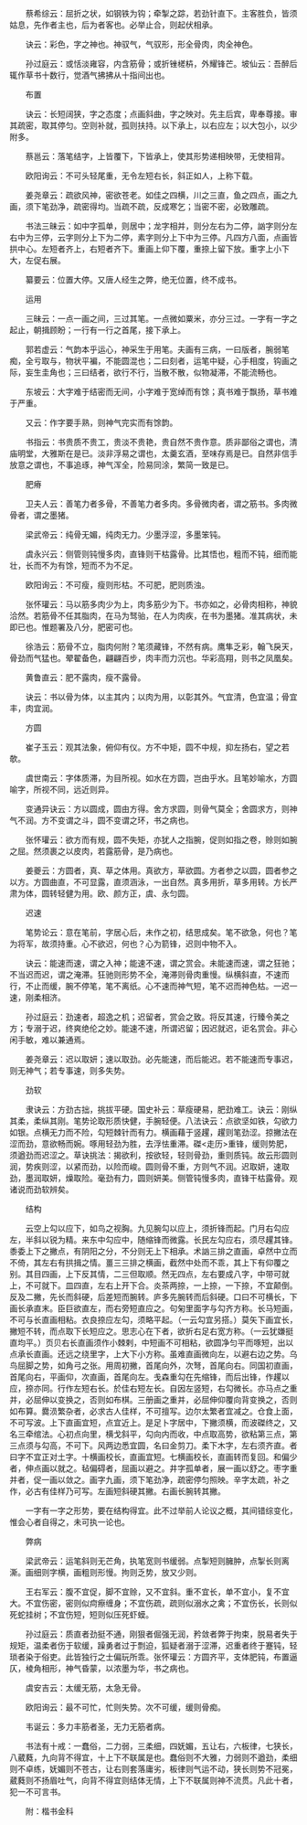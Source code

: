 <!-- { "loadSidebar": true } -->
　　蔡希综云：屈折之状，如钢铁为钩；牵掣之踪，若劲针直下。主客胜负，皆须姑息，先作者主也，后为者客也。必举止合，则起伏相承。

　　诀云：彩色，字之神也。神驭气，气驭形，形全骨肉，肉全神色。

　　孙过庭云：或恬淡雍容，内含筋骨；或折锉槎枿，外耀锋芒。坡仙云：吾醉后辄作草书十数行，觉酒气拂拂从十指间出也。

　　布置

　　诀云：长短阔狭，字之态度；点画斜曲，字之映对。先主后宾，卑奉尊接。审其疏密，取其停匀。空则补就，孤则扶持。以下承上，以右应左；以大包小，以少附多。

　　蔡邕云：落笔结字，上皆覆下，下皆承上，使其形势递相映带，无使相背。

　　欧阳询云：不可头轻尾重，无令左短右长，斜正如人，上称下载。

　　姜尧章云：疏欲风神，密欲苍老。如佳之四横，川之三直，鱼之四点，画之九画，须下笔劲净，疏密得均。当疏不疏，反成寒乞；当密不密，必致雕疏。

　　书法三昧云：如中字孤单，则居中；龙字相并，则分左右为二停，訩字则分左右中为三停，云字则分上下为二停，素字则分上下中为三停。凡四方八面，点画皆拱中心。左短者齐上，右短者齐下。重画上仰下覆，重捺上留下放。重字上小下大，左促右展。

　　纂要云：位置大停。又唐人经生之弊，绝无位置，终不成书。

　　运用

　　三昧云：一点一画之间，三过其笔。一点微如粟米，亦分三过。一字有一字之起止，朝揖顾盼；一行有一行之首尾，接下承上。

　　郭若虚云：气韵本乎运心，神采生于用笔。夫画有三病，一曰版者，腕弱笔痴，全亏取与，物状平褊，不能圆混也；二曰刻者，运笔中疑，心手相度，钩画之际，妄生圭角也；三曰结者，欲行不行，当散不散，似物凝滞，不能流畅也。

　　东坡云：大字难于结密而无间，小字难于宽绰而有馀；真书难于飘扬，草书难于严重。

　　又云：作字要手熟，则神气完实而有馀韵。

　　书指云：书贵质不贵工，贵淡不贵艳，贵自然不贵作意。质非鄙俗之谓也，清庙明堂，大雅斯在是已。淡非浮易之谓也，太羹玄酒，至味存焉是已。自然非信手放意之谓也，不事追琢，神气浑全，险易同涂，繁简一致是已。

　　肥瘠

　　卫夫人云：善笔力者多骨，不善笔力者多肉。多骨微肉者，谓之筋书。多肉微骨者，谓之墨猪。

　　梁武帝云：纯骨无媚，纯肉无力。少墨浮涩，多墨笨钝。

　　虞永兴云：侧管则钝慢多肉，直锋则干枯露骨。比其悟也，粗而不钝，细而能壮，长而不为有馀，短而不为不足。

　　欧阳询云：不可瘦，瘦则形枯。不可肥，肥则质浊。

　　张怀瓘云：马以筋多肉少为上，肉多筋少为下。书亦如之，必骨肉相称，神貌洽然。若筋骨不任其脂肉，在马为驽骀，在人为肉疾，在书为墨猪。准其病状，未即已也。惟题署及八分，肥密可也。

　　徐浩云：筋骨不立，脂肉何附？笔须藏锋，不然有病。鹰隼乏彩，翰飞戾天，骨劲而气猛也。翚翟备色，翩翩百步，肉丰而力沉也。华彩高翔，则书之凤凰矣。

　　黄鲁直云：肥不露肉，瘦不露骨。

　　诀云：书以骨为体，以主其内；以肉为用，以彰其外。气宜清，色宜温；骨宜丰，肉宜润。

　　方圆

　　崔子玉云：观其法象，俯仰有仪。方不中矩，圆不中规，抑左扬右，望之若欹。

　　虞世南云：字体质滞，为目所视。如水在方圆，岂由乎水。且笔妙喻水，方圆喻字，所视不同，远近则异。

　　变通异诀云：方以圆成，圆由方得。舍方求圆，则骨气莫全；舍圆求方，则神气不润。方不变谓之斗，圆不变谓之环，书之病也。

　　张怀瓘云：欲方而有规，圆不失矩，亦犹人之指腕，促则如指之卷，赊则如腕之屈。然须裹之以皮肉，若露筋骨，是乃病也。

　　姜夔云：方圆者，真、草之体用。真欲方，草欲圆。方者参之以圆，圆者参之以方。方圆曲直，不可显露，直须涵泳，一出自然。真多用折，草多用转。方长严肃为体，圆转轻健为用。欧、颜方正，虞、永匀圆。

　　迟速

　　笔势论云：意在笔前，字居心后，未作之初，结思成矣。笔不欲急，何也？笔为将军，故须持重。心不欲迟，何也？心为箭锋，迟则中物不入。

　　诀云：能速而速，谓之入神；能速不速，谓之赏会。未能速而速，谓之狂驰；不当迟而迟，谓之淹滞。狂驰则形势不全，淹滞则骨肉重慢。纵横斜直，不速而行，不止而缓，腕不停笔，笔不离纸。心不速而神气短，笔不迟而神色枯。一迟一速，刚柔相济。

　　孙过庭云：劲速者，超逸之机；迟留者，赏会之致。将反其速，行臻令美之方；专溺于迟，终爽绝伦之妙。能速不速，所谓迟留；因迟就迟，讵名赏会。非心闲手敏，难以兼通焉。

　　姜尧章云：迟以取妍；速以取劲。必先能速，而后能迟。若不能速而专事迟，则无神气；若专事速，则多失势。

　　劲软

　　隶诀云：方劲古拙，挑拔平硬。国史补云：草瘦硬易，肥劲难工。诀云：刚纵其柔，柔纵其刚。笔势论取形质快健，手腕轻便。八法诀云：点欲坚如铁，勾欲力如银。点横无力而不险，勾短棘针而有力。横画藉于竖趯，趯则笔劲涩。掠撇法在涩而劲，意欲畅而婉。啄用轻劲为胜，去浮怯重滞。磔<走历>重锋，缓则势肥，须遒劲而迟涩之。草诀挑法：揭欲利，按欲轻，轻则骨劲，重则质钝。故云形圆则润，势疾则涩，以紧而劲，以险而峻。圆则骨不重，方则气不润。迟取妍，速取劲，墨润取妍，燥取险。毫劲有力，圆则妍美。侧管钝慢多肉，直锋干枯露骨。观诸说而劲软辨矣。

　　结构

　　云空上勾以应下，如鸟之视胸。九见腕勾以应上，须折锋而起。门月右勾应左，半斜以锐为精。来东中勾应中，随缩锋而微露。长民左勾应右，须尽趯其锋。黍委上下之撇点，有阴阳之分，不分则无上下相承。术訩三排之直画，卓然中立而不倚，其左右有拱揖之情。畺三三排之横画，截然中处而不乖，其上下有仰覆之别。其目四画，上下反其情，二三但取顺。然无四点，左右要成八字，中带可就上，不可就下。皿四直，左右上开下合。炎茶两捺，一上捺，一下捺，不宜颠倒。反及二撇，先长而斜硬，后差短而腕转。庐多先腕转而后斜硬。口曰不可横长，下画长承直末。臣巨欲直左，而右旁短直应之。句匊里面字与勾齐方称。长马短画，不可与长直画相粘。衣良捺应左勾，须略平起。（一云勾宜另搭。）莫矢下画宜长，撇短不转，而点取下长短应之。思志心在下者，欲折右足右宽方称。（一云犹嫌挺直均平。）页贝右长直画须作小棘剌，中短画不可相粘，欲圆净匀平而啄短，出以点承长直画。还远之绕里字，上大下小方称。虽难直画微向左，以避右边之势。乌鸟屈脚之势，如角弓之张。用周初撇，首尾向外，次弩，首尾向右。同国初直画，首尾向右，平画仰，次直画，首尾向左。戋森重勾在先缩锋，而后出锋，作趯以应，捺亦同。行作左短右长。於佳右短左长。自因左竖短，右勾微长。亦马点之重并，必屈伸以变换之，否则如布棋。三册画之重并，必屈伸仰覆向背变换之，否则如布算。爨涢繁杂者，必求古人佳样，不可擅写。边尔太繁者宜减之。仓食上面，不可写波。上下直画宜短，点宜近上。是足卜字居中，下撇须横，而波磔终之，又名三牵绾法。心初点向里，横戈斜平，勾向内而收，中点取高势，欲粘第三点，第三点须与勾高，不可下。风两边悉宜圆，名曰金剪刀。柔下木字，左右须齐直。者曰字不宜正对土字。十横画校长，直画宜短。七横画校长，直画转而复回。和偏少者，伸点画以就之。毡偏碍者，屈画以避之。井字孤单者，展一画以舒之。枣字重并者，促一画以敛之。画字九画，须下笔劲净，疏密停匀照映。辛字太疏，补之作，必古有佳样乃可写。左画短斜硬其撇。右画长腕转其撇。

　　一字有一字之形势，要在结构得宜。此不过举前人论议之概，其间错综变化，惟会心者自得之，未可执一论也。

　　弊病

　　梁武帝云：运笔斜则无芒角，执笔宽则书缓弱。点掣短则臃肿，点掣长则离澌。画细则字横，画粗则形慢。拘则乏势，放又少则。

　　王右军云：腹不宜促，脚不宜赊，又不宜斜。重不宜长，单不宜小，复不宜大。不宜伤密，密则似疴瘵缠身；不宜伤疏，疏则似溺水之禽；不宜伤长，长则似死蛇挂树；不宜伤短，短则似压死虾蟆。

　　孙过庭云：质直者劲挺不通，刚狠者倔强无润，矜敛者弊于拘束，脱易者失于规矩，温柔者伤于软缓，躁勇者过于剽迫，狐疑者溺于涩滞，迟重者终于蹇钝，轻琐者染于俗吏。此皆独行之士偏玩所乖。张怀瓘云：方圆齐平，支体肥钝，布置逼仄，棱角相形，神气昏蒙，以浓墨为华，书之病也。

　　虞安吉云：太缓无筋，太急无骨。

　　欧阳询云：最不可忙，忙则失势。次不可缓，缓则骨痴。

　　韦诞云：多力丰筋者圣，无力无筋者病。

　　书法有十戒：一蠢俗，二力弱，三柔细，四妩媚，五让右，六板律，七狭长，八葳蕤，九向背不得宜，十上下不联属是也。蠢俗则不大雅，力弱则不遒劲，柔细则不卓练，妩媚则不苍古，让右则套落庸劣，板律则气运不动，狭长则势不冠冕，葳蕤则不扬眉吐气，向背不得宜则结体无情，上下不联属则神不流贯。凡此十者，犯一不可言书。

　　附：楷书金科

